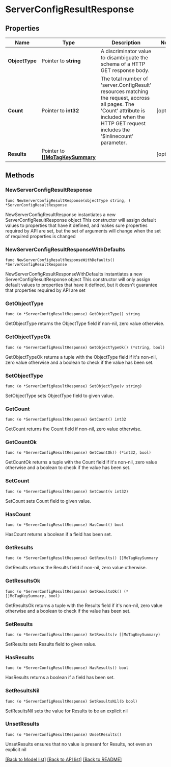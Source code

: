 # ServerConfigResultResponse

## Properties

Name | Type | Description | Notes
------------ | ------------- | ------------- | -------------
**ObjectType** | Pointer to **string** | A discriminator value to disambiguate the schema of a HTTP GET response body. | 
**Count** | Pointer to **int32** | The total number of &#39;server.ConfigResult&#39; resources matching the request, accross all pages. The &#39;Count&#39; attribute is included when the HTTP GET request includes the &#39;$inlinecount&#39; parameter. | [optional] 
**Results** | Pointer to [**[]MoTagKeySummary**](MoTagKeySummary.md) |  | [optional] 

## Methods

### NewServerConfigResultResponse

`func NewServerConfigResultResponse(objectType string, ) *ServerConfigResultResponse`

NewServerConfigResultResponse instantiates a new ServerConfigResultResponse object
This constructor will assign default values to properties that have it defined,
and makes sure properties required by API are set, but the set of arguments
will change when the set of required properties is changed

### NewServerConfigResultResponseWithDefaults

`func NewServerConfigResultResponseWithDefaults() *ServerConfigResultResponse`

NewServerConfigResultResponseWithDefaults instantiates a new ServerConfigResultResponse object
This constructor will only assign default values to properties that have it defined,
but it doesn't guarantee that properties required by API are set

### GetObjectType

`func (o *ServerConfigResultResponse) GetObjectType() string`

GetObjectType returns the ObjectType field if non-nil, zero value otherwise.

### GetObjectTypeOk

`func (o *ServerConfigResultResponse) GetObjectTypeOk() (*string, bool)`

GetObjectTypeOk returns a tuple with the ObjectType field if it's non-nil, zero value otherwise
and a boolean to check if the value has been set.

### SetObjectType

`func (o *ServerConfigResultResponse) SetObjectType(v string)`

SetObjectType sets ObjectType field to given value.


### GetCount

`func (o *ServerConfigResultResponse) GetCount() int32`

GetCount returns the Count field if non-nil, zero value otherwise.

### GetCountOk

`func (o *ServerConfigResultResponse) GetCountOk() (*int32, bool)`

GetCountOk returns a tuple with the Count field if it's non-nil, zero value otherwise
and a boolean to check if the value has been set.

### SetCount

`func (o *ServerConfigResultResponse) SetCount(v int32)`

SetCount sets Count field to given value.

### HasCount

`func (o *ServerConfigResultResponse) HasCount() bool`

HasCount returns a boolean if a field has been set.

### GetResults

`func (o *ServerConfigResultResponse) GetResults() []MoTagKeySummary`

GetResults returns the Results field if non-nil, zero value otherwise.

### GetResultsOk

`func (o *ServerConfigResultResponse) GetResultsOk() (*[]MoTagKeySummary, bool)`

GetResultsOk returns a tuple with the Results field if it's non-nil, zero value otherwise
and a boolean to check if the value has been set.

### SetResults

`func (o *ServerConfigResultResponse) SetResults(v []MoTagKeySummary)`

SetResults sets Results field to given value.

### HasResults

`func (o *ServerConfigResultResponse) HasResults() bool`

HasResults returns a boolean if a field has been set.

### SetResultsNil

`func (o *ServerConfigResultResponse) SetResultsNil(b bool)`

 SetResultsNil sets the value for Results to be an explicit nil

### UnsetResults
`func (o *ServerConfigResultResponse) UnsetResults()`

UnsetResults ensures that no value is present for Results, not even an explicit nil

[[Back to Model list]](../README.md#documentation-for-models) [[Back to API list]](../README.md#documentation-for-api-endpoints) [[Back to README]](../README.md)


